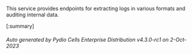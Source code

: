 






This service provides endpoints for extracting logs in various formats and auditing internal data.

[:summary]

###### Auto generated by Pydio Cells Enterprise Distribution v4.3.0-rc1 on 2-Oct-2023
